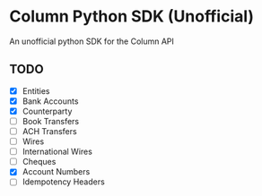 # Column Python SDK (Unofficial)

An unofficial python SDK for the Column API

## TODO

- [x] Entities
- [x] Bank Accounts
- [x] Counterparty
- [ ] Book Transfers
- [ ] ACH Transfers
- [ ] Wires
- [ ] International Wires
- [ ] Cheques
- [x] Account Numbers
- [ ] Idempotency Headers
